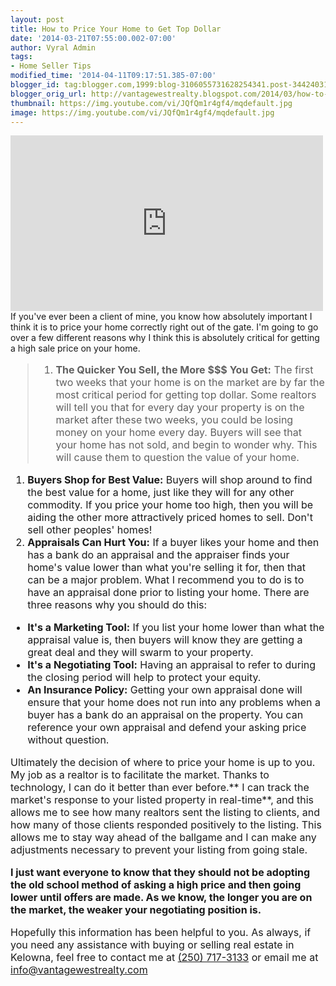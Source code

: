 ```yaml
---
layout: post
title: How to Price Your Home to Get Top Dollar
date: '2014-03-21T07:55:00.002-07:00'
author: Vyral Admin
tags:
- Home Seller Tips
modified_time: '2014-04-11T09:17:51.385-07:00'
blogger_id: tag:blogger.com,1999:blog-3106055731628254341.post-3442403131418220567
blogger_orig_url: http://vantagewestrealty.blogspot.com/2014/03/how-to-price-your-home-to-get-top-dollar.html
thumbnail: https://img.youtube.com/vi/JQfQm1r4gf4/mqdefault.jpg
image: https://img.youtube.com/vi/JQfQm1r4gf4/mqdefault.jpg
---
```


<iframe width="500" height="281" src="https://www.youtube.com/embed/JQfQm1r4gf4" frameborder="0" allowfullscreen></iframe>
If you've ever been a client of mine, you know how absolutely important I  think it is to price your home correctly right out of the gate. I'm  going to go over a few different reasons why I think this is absolutely  critical for getting a high sale price on your home.<span style="font-size: medium;">

> 1. **The Quicker You Sell, the More $$$ You Get:** The  first two weeks that your home is on the market are by far the most  critical period for getting top dollar. Some realtors will tell you that  for every day your property is on the market after these two weeks, you  could be losing money on your home every day. Buyers will see that your  home has not sold, and begin to wonder why. This will cause them to  question the value of your home.
1. **Buyers Shop for Best Value:** Buyers will shop around to find  the best value for a home, just like they will for any other commodity.  If you price your home too high, then you will be aiding the other more  attractively priced homes to sell. Don't sell other peoples' homes!
1. **Appraisals Can Hurt You:** If a buyer likes your home and then  has a bank do an appraisal and the appraiser finds your home's value  lower than what you're selling it for, then that can be a major problem.  What I recommend you to do is to have an appraisal done prior to  listing your home. There are three reasons why you should do this:
  * **It's a Marketing Tool:** If you list your home lower  than what the appraisal value is, then buyers will know they are getting  a great deal and they will swarm to your property.
  * **It's a Negotiating Tool:** Having an appraisal to refer to during the closing period will help to protect your equity.
  * **An Insurance Policy:** Getting your own appraisal done will  ensure that your home does not run into any problems when a buyer has a  bank do an appraisal on the property. You can reference your own  appraisal and defend your asking price without question.

Ultimately the decision of where to price your home is up  to you. My job as a realtor is to facilitate the market. Thanks to  technology, I can do it better than ever before.** I can track the market's response to your listed property in real-time**,  and this allows me to see how many realtors sent the listing to  clients, and how many of those clients responded positively to the  listing. This allows me to stay way ahead of the ballgame and I can make  any adjustments necessary to prevent your listing from going stale.

**I just want everyone to know that they should not be  adopting the old school method of asking a high price and then going  lower until offers are made. As we know, the longer you are on the  market, the weaker your negotiating position is.**

Hopefully this information has been helpful to you. As  always, if you need any assistance with buying or selling real estate in  Kelowna, feel free to contact me at [(250) 717-3133](tel:%28250%29%20717-3133) or email me at [info@vantagewestrealty.com](mailto:info@vantagewestrealty.com)
